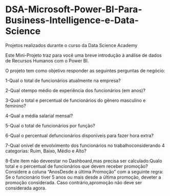 # DSA-Microsoft-Power-BI-Para-Business-Intelligence-e-Data-Science
Projetos realizados durante o curso da Data Science Academy

Este  Mini-Projeto  traz  para  você  uma  breve  introdução  à  análise  de dados de Recursos Humanos com o Power BI. 

O projeto tem como objetivo responder as seguintes perguntas de negócio:

1-Qual o total de funcionários atualmente na empresa?

2-Qual otempo médio de experiência dos funcionários (em anos)?

3-Qual o total e percentual de funcionários do gênero masculino e feminino?

4-Qual a média salarial mensal?

5-Qual o total de funcionários por função?

6-Qual o percentual defuncionários disponíveis para fazer hora extra?

7-Qual onível de envolvimento dos funcionários no trabalhoconsiderando 4 categorias: Ruim, Baixo, Médio e Alto?

8-Este item não deveestar no Dashboard,mas precisa ser calculado:Qualo total e o percentual de funcionários que devem receber promoção? Considere a coluna “AnosDesde a última Promoção” com a seguinte regra: Se o funcionário tiver 5 anos ou mais desde  a última  promoção,  deveter  a  promoção  considerada.  Caso  contrário,apromoção não deve ser considerada agora.
